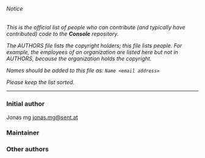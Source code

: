 ###### Notice

*This is the official list of people who can contribute (and typically have
contributed) code to the **Console** repository.*

*The AUTHORS file lists the copyright holders; this file lists people. For
example, the employees of an organization are listed here but not in AUTHORS,
because the organization holds the copyright.*

*Names should be added to this file as: `Name <email address>`*

*Please keep the list sorted.*

* * *

### Initial author

Jonas mg <jonas.mg@sent.at>

### Maintainer



### Other authors


